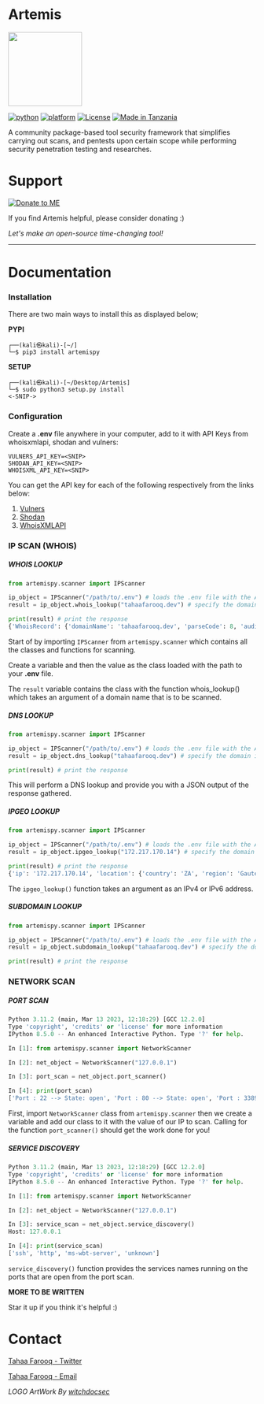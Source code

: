 # Artemis
[<img src="artemis.png" width="150"/>](artemis.png)

[![python](https://img.shields.io/badge/python-3.10+-blue.svg?logo=python&labelColor=yellow)](https://www.python.org/downloads/)
[![platform](https://img.shields.io/badge/platform-osx%2Flinux%2Fwindows-red.svg)](https://github.com/tahaafarooq/Artemis)
[![License](https://img.shields.io/:license-MIT-green.svg)]()
[![Made in Tanzania](https://img.shields.io/badge/made%20in-tanzania-008751.svg?style=flat-square)](https://github.com/Tanzania-Developers-Community/made-in-tanzania)

A community package-based tool security framework that simplifies carrying out scans, and pentests upon certain scope while performing security penetration testing and researches.

# Support
[![Donate to ME](https://user-images.githubusercontent.com/4301109/117404264-7aab5480-aebe-11eb-9cbd-da82d7346bb3.png)](https://www.patreon.com/OpenSourcifyWithTahaa)

If you find Artemis helpful, please consider donating :)

*Let's make an open-source time-changing tool!*

---

# Documentation
### Installation
There are two main ways to install this as displayed below;

**PYPI**
```
┌──(kali㉿kali)-[~/]
└─$ pip3 install artemispy
```

**SETUP**

```
┌──(kali㉿kali)-[~/Desktop/Artemis]
└─$ sudo python3 setup.py install
<-SNIP->
```

### Configuration

Create a **.env** file anywhere in your computer, add to it with API Keys from whoisxmlapi, shodan and vulners:

```dotenv
VULNERS_API_KEY=<SNIP>
SHODAN_API_KEY=<SNIP>
WHOISXML_API_KEY=<SNIP>
```

You can get the API key for each of the following respectively from the links below:

1. [Vulners](https://vulners.com/)
2. [Shodan](https://shodan.io)
3. [WhoisXMLAPI](https://user.whoisxmlapi.com/)

### IP SCAN (WHOIS)
##### WHOIS LOOKUP

```python
from artemispy.scanner import IPScanner

ip_object = IPScanner("/path/to/.env") # loads the .env file with the API keys
result = ip_object.whois_lookup("tahaafarooq.dev") # specify the domain inside the whois_lookup(arg) function

print(result) # print the response
{'WhoisRecord': {'domainName': 'tahaafarooq.dev', 'parseCode': 8, 'audit': {'createdDate': '2023-06-22 23:41:55 UTC', 'updatedDate': '2023-06-22 23:41:55 UTC'}<-SNIP->
```

Start of by importing `IPScanner` from `artemispy.scanner` which contains all the classes and functions for scanning.

Create a variable and then the value as the class loaded with the path to your **.env** file.

The `result` variable contains the class with the function whois_lookup() which takes an argument of a domain name that is to be scanned.

##### DNS LOOKUP

```python
from artemispy.scanner import IPScanner

ip_object = IPScanner("/path/to/.env") # loads the .env file with the API keys
result = ip_object.dns_lookup("tahaafarooq.dev") # specify the domain inside the dns_lookup(arg) function

print(result) # print the response
```

This will perform a DNS lookup and provide you with a JSON output of the response gathered.

##### IPGEO LOOKUP
```python
from artemispy.scanner import IPScanner

ip_object = IPScanner("/path/to/.env") # loads the .env file with the API keys
result = ip_object.ipgeo_lookup("172.217.170.14") # specify the domain inside the ipgeo_lookup(IPV4/IPV6) function

print(result) # print the response
{'ip': '172.217.170.14', 'location': {'country': 'ZA', 'region': 'Gauteng', 'city': 'Johannesburg', 'lat': -26.20227, 'lng': 28.04363, 'postalCode': '', 'timezone': '+02:00', 'geonameId': 993800}, 'domains': ['jnb02s02-in-f14.1e100.net', 'sb.l.google.com', 'scnservers.net'], 'as': {'asn': 15169, 'name': 'GOOGLE', 'route': '172.217.0.0/16', 'domain': 'https://about.google/intl/en/', 'type': 'Content'}, 'isp': 'Google LLC', 'connectionType': ''}
```

The `ipgeo_lookup()` function takes an argument as an IPv4 or IPv6 address.

##### SUBDOMAIN LOOKUP

```python
from artemispy.scanner import IPScanner

ip_object = IPScanner("/path/to/.env") # loads the .env file with the API keys
result = ip_object.subdomain_lookup("tahaafarooq.dev") # specify the domain inside the subdomain_lookup(domain) function

print(result) # print the response
```

### NETWORK SCAN
##### PORT SCAN

```python
Python 3.11.2 (main, Mar 13 2023, 12:18:29) [GCC 12.2.0]
Type 'copyright', 'credits' or 'license' for more information
IPython 8.5.0 -- An enhanced Interactive Python. Type '?' for help.

In [1]: from artemispy.scanner import NetworkScanner

In [2]: net_object = NetworkScanner("127.0.0.1")

In [3]: port_scan = net_object.port_scanner()

In [4]: print(port_scan)
['Port : 22 --> State: open', 'Port : 80 --> State: open', 'Port : 3389 --> State: open', 'Port : 46247 --> State: open']
```

First, import `NetworkScanner` class from `artemispy.scanner` then we create a variable and add our class to it with the value of our IP to scan. Calling for the function `port_scanner()` should get the work done for you!

##### SERVICE DISCOVERY

```python
Python 3.11.2 (main, Mar 13 2023, 12:18:29) [GCC 12.2.0]
Type 'copyright', 'credits' or 'license' for more information
IPython 8.5.0 -- An enhanced Interactive Python. Type '?' for help.

In [1]: from artemispy.scanner import NetworkScanner

In [2]: net_object = NetworkScanner("127.0.0.1")

In [3]: service_scan = net_object.service_discovery()
Host: 127.0.0.1

In [4]: print(service_scan)
['ssh', 'http', 'ms-wbt-server', 'unknown']
```

`service_discovery()` function provides the services names running on the ports that are open from the port scan.

**MORE TO BE WRITTEN**

Star it up if you think it's helpful :)

# Contact
[Tahaa Farooq - Twitter](https://twitter.com/tahaafarooq)

[Tahaa Farooq - Email](mailto:tahacodez@gmail.com)

*LOGO ArtWork By [witchdocsec](https://github.com/witchdocsec/)*
